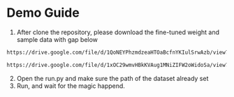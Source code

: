 # Demo Guide

1. After clone the repository, please download the fine-tuned weight and sample data with gap below
```bash
https://drive.google.com/file/d/1QoNEYPhzmdzeaHTOaBcfnYKIulSrwAzb/view?usp=sharing
```
```bash
https://drive.google.com/file/d/1xOC29wmvHBkKVAug1MNiZIFW2oWidoSa/view?usp=sharing
```

2. Open the run.py and make sure the path of the dataset already set
3. Run, and wait for the magic happend.
